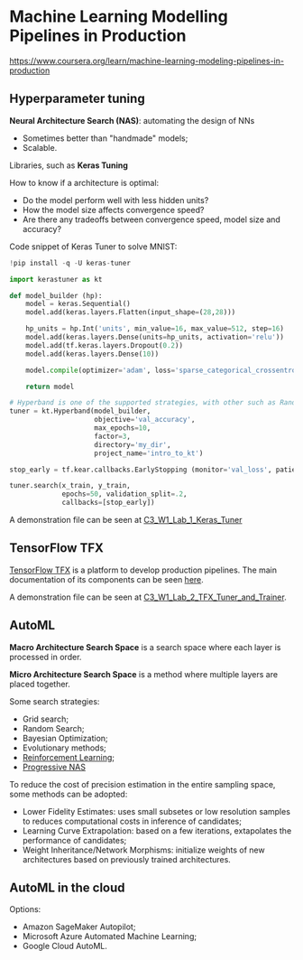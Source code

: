# Machine Learning Modelling Pipelines in Production

https://www.coursera.org/learn/machine-learning-modeling-pipelines-in-production

## Hyperparameter tuning
**Neural Architecture Search (NAS)**: automating the design of NNs

- Sometimes better than "handmade" models;
- Scalable.

Libraries, such as **Keras Tuning**

How to know if a architecture is optimal:
- Do the model perform well with less hidden units?
- How the model size affects convergence speed?
- Are there any tradeoffs between convergence speed, model size and accuracy?

Code snippet of Keras Tuner to solve MNIST:

```python
!pip install -q -U keras-tuner

import kerastuner as kt

def model_builder (hp):
    model = keras.Sequential()
    model.add(keras.layers.Flatten(input_shape=(28,28)))

    hp_units = hp.Int('units', min_value=16, max_value=512, step=16)
    model.add(keras.layers.Dense(units=hp_units, activation='relu'))
    model.add(tf.keras.layers.Dropout(0.2))
    model.add(keras.layers.Dense(10))

    model.compile(optimizer='adam', loss='sparse_categorical_crossentropy', metrics=['accuracy'])

    return model

# Hyperband is one of the supported strategies, with other such as RandomSearch, BayesianOptimization, Sklearn
tuner = kt.Hyperband(model_builder,
                     objective='val_accuracy',
                     max_epochs=10,
                     factor=3,
                     directory='my_dir',
                     project_name='intro_to_kt')

stop_early = tf.kear.callbacks.EarlyStopping (monitor='val_loss', patience=5)

tuner.search(x_train, y_train,
             epochs=50, validation_split=.2,
             callbacks=[stop_early])
```

A demonstration file can be seen at [C3_W1_Lab_1_Keras_Tuner](hyperparameter-tuning/C3_W1_Lab_1_Keras_Tuner.ipynb)

## TensorFlow TFX

[TensorFlow TFX](https://www.tensorflow.org/tfx) is a platform to develop production pipelines. The main documentation of its components can be seen [here](https://www.tensorflow.org/tfx/guide/understanding_tfx_pipelines).

A demonstration file can be seen at [C3_W1_Lab_2_TFX_Tuner_and_Trainer](hyperparameter-tuning/C3_W1_Lab_2_TFX_Tuner_and_Trainer.ipynb).

## AutoML

**Macro Architecture Search Space** is a search space where each layer is processed in order.

**Micro Architecture Search Space** is a method where multiple layers are placed together.

Some search strategies:
- Grid search;
- Random Search;
- Bayesian Optimization;
- Evolutionary methods;
- [Reinforcement Learning](references/NEURAL%20ARCHITECTURE%20SEARCH%20WITH%20REINFORCEMENT%20LEARNING.pdf);
- [Progressive NAS](references/PROGRESSIVE%20NEURAL%20ARCHITECTURE%20SEARCH.pdf)

To reduce the cost of precision estimation in the entire sampling space, some methods can be adopted:
- Lower Fidelity Estimates: uses small subsetes or low resolution samples to reduces computational costs in inference of candidates;
- Learning Curve Extrapolation: based on a few iterations, extapolates the performance of candidates;
- Weight Inheritance/Network Morphisms: initialize weights of new architectures based on previously trained architectures.

## AutoML in the cloud

Options:
- Amazon SageMaker Autopilot;
- Microsoft Azure Automated Machine Learning;
- Google Cloud AutoML.